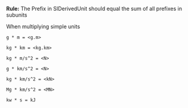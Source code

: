 ﻿
**Rule:** The Prefix in SIDerivedUnit should equal the sum of all prefixes in subunits

When multiplying simple units
```
g * m = <g.m>

kg * km = <kg.km>

kg * m/s^2 = <N>

g * km/s^2 = <N>

kg * km/s^2 = <kN>

Mg * km/s^2 = <MN>

kw * s = kJ
```
